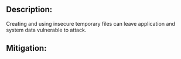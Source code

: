 ## Description:

Creating and using insecure temporary files can leave application and system data vulnerable to attack.



## Mitigation:
